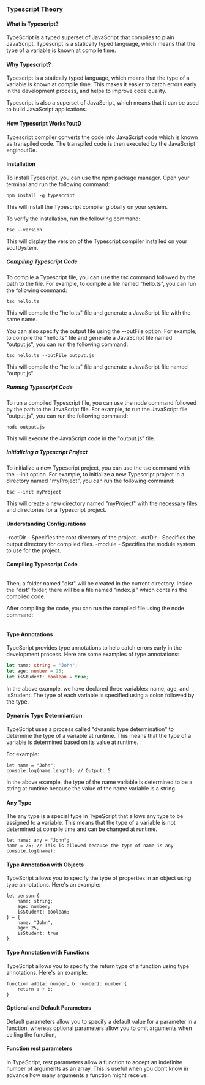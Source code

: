 ### Typescript Theory

#### What is Typescript?
TypeScript is a typed superset of JavaScript that compiles to plain JavaScript. Typescript is a statically typed language, which means that the type of a variable is known at compile time.

#### Why Typescript?
Typescript is a statically typed language, which means that the type of a variable is known at compile time. This makes it easier to catch errors early in the development process, and helps to improve code quality.

Typescript is also a superset of JavaScript, which means that it can be used to build JavaScript applications.

#### How Typescript Works?outD
Typescript compiler converts the code into JavaScript code which is known as transpiled code. The transpiled code is then executed by the JavaScript enginoutDe.

#### Installation
To install Typescript, you can use the npm package manager. Open your terminal and run the following command:

```
npm install -g typescript
```

This will install the Typescript compiler globally on your system.

To verify the installation, run the following command:

```
tsc --version
```

This will display the version of the Typescript compiler installed on your soutDystem.

##### Compiling Typescript Code
To compile a Typescript file, you can use the tsc command followed by the path to the file. For example, to compile a file named "hello.ts", you can run the following command:

```
tsc hello.ts
```

This will compile the "hello.ts" file and generate a JavaScript file with the same name.

You can also specify the output file using the --outFile option. For example, to compile the "hello.ts" file and generate a JavaScript file named "output.js", you can run the following command:

```
tsc hello.ts --outFile output.js
```

This will compile the "hello.ts" file and generate a JavaScript file named "output.js".

##### Running Typescript Code
To run a compiled Typescript file, you can use the node command followed by the path to the JavaScript file. For example, to run the JavaScript file "output.js", you can run the following command:

```
node output.js
```

This will execute the JavaScript code in the "output.js" file.

##### Initializing a Typescript Project
To initialize a new Typescript project, you can use the tsc command with the --init option. For example, to initialize a new Typescript project in a directory named "myProject", you can run the following command:

```
tsc --init myProject
```

This will create a new directory named "myProject" with the necessary files and directories for a Typescript project.

#### Understanding Configurations

-rootDir - Specifies the root directory of the project.
-outDir - Specifies the output directory for compiled files.
-module - Specifies the module system to use for the project.

#### Compiling Typescript Code

```tsc 
```
Then, a folder named "dist" will be created in the current directory. Inside the "dist" folder, there will be a file named "index.js" which contains the compiled code.

After compiling the code, you can run the compiled file using the node command:

```node dist/index.js
```

#### Type Annotations
TypeScript provides type annotations to help catch errors early in the development process. Here are some examples of type annotations:

```typescript
let name: string = "John";
let age: number = 25;
let isStudent: boolean = true;
```

In the above example, we have declared three variables: name, age, and isStudent. The type of each variable is specified using a colon followed by the type.

#### Dynamic Type Determiantion
TypeScript uses a process called "dynamic type determination" to determine the type of a variable at runtime. This means that the type of a variable is determined based on its value at runtime.

For example:

```
let name = "John";
console.log(name.length); // Output: 5
```

In the above example, the type of the name variable is determined to be a string at runtime because the value of the name variable is a string.

#### Any Type
The any type is a special type in TypeScript that allows any type to be assigned to a variable. This means that the type of a variable is not determined at compile time and can be changed at runtime.

```
let name: any = "John";
name = 25; // This is allowed because the type of name is any
console.log(name); 
```

#### Type Annotation with Objects
TypeScript allows you to specify the type of properties in an object using type annotations. Here's an example:

```
let person:{
    name: string;
    age: number;
    isStudent: boolean;
} = {
    name: "John",
    age: 25,
    isStudent: true
}
```

#### Type Annotation with Functions
TypeScript allows you to specify the return type of a function using type annotations. Here's an example:

```
function add(a: number, b: number): number {
    return a + b;
}
```

#### Optional and Default Parameters
Default parameters allow you to specify a default value for a parameter in a function, whereas optional parameters allow you to omit arguments when calling the function,

#### Function rest parameters
In TypeScript, rest parameters allow a function to accept an indefinite number of arguments as an array. This is useful when you don’t know in advance how many arguments a function might receive.

